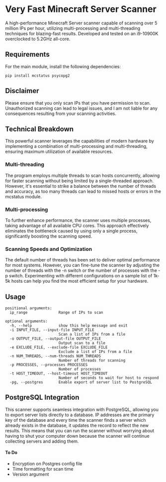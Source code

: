 # Very Fast Minecraft Server Scanner

A high-performance Minecraft Server scanner capable of scanning over 5 million IPs per hour, utilizing multi-processing 
and multi-threading techniques for blazing-fast results. Developed and tested on an i9-10900K overclocked to 5.2GHz 
all-core.

## Requirements

For the main module, install the following dependencies:

```
pip install mcstatus psycopg2
```

## Disclaimer

Please ensure that you only scan IPs that you have permission to scan. Unauthorized scanning can lead to legal issues, 
and I am not liable for any consequences resulting from your scanning activities.

## Technical Breakdown

This powerful scanner leverages the capabilities of modern hardware by implementing a combination of multi-processing 
and multi-threading, ensuring maximum utilization of available resources.

### Multi-threading

The program employs multiple threads to scan hosts concurrently, allowing for faster scanning without being limited by a
single-threaded approach. However, it's essential to strike a balance between the number of threads and accuracy, as too
many threads can lead to missed hosts or errors in the mcstatus module.

### Multi-processing

To further enhance performance, the scanner uses multiple processes, taking advantage of all available CPU cores. This 
approach effectively eliminates the bottleneck caused by using only a single process, significantly boosting the 
scanning speed.

### Scanning Speeds and Optimization
The default number of threads has been set to deliver optimal performance for most systems. However, you can fine-tune 
the scanner by adjusting the number of threads with the -n switch or the number of processes with the -p switch. 
Experimenting with different configurations on a sample list of 1k-5k hosts can help you find the most efficient setup 
for your hardware.

## Usage

```
positional arguments:
  ip_range              Range of IPs to scan

optional arguments:
  -h, --help            show this help message and exit
  -i INPUT_FILE, --input-file INPUT_FILE
                        Scan a list of IPs from a file
  -o OUTPUT_FILE, --output-file OUTPUT_FILE
                        Output scan to a file
  -e EXCLUDE_FILE, --exclude-file EXCLUDE_FILE
                        Exclude a list of IPs from a file
  -n NUM_THREADS, --num-threads NUM_THREADS
                        Number of threads for scanning
  -p PROCESSES, --processes PROCESSES
                        Number of processes
  -t HOST_TIMEOUT, --host-timeout HOST_TIMEOUT
                        Number of seconds to wait for host to respond
  -pg, --postgres       Enable export of server list to PostgreSQL
```

## PostgreSQL Integration 

This scanner supports seamless integration with PostgreSQL, allowing you to export server lists directly to a database.
IP addresses are the primary key of the database and every time the scanner finds a server which already exists in the
database, it updates the record to reflect the new results. This means that you can run the scanner without worrying
about having to shut your computer down because the scanner will continue collecting servers and adding them.

#### To Do

- Encryption on Postgres config file
- Time formatting for scan time
- Version argument
